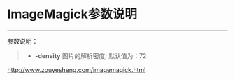 # ImageMagick参数说明

------

参数说明：
> * **-density** 图片的解析密度; 默认值为：72



http://www.zouyesheng.com/imagemagick.html
